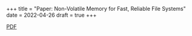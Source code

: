 +++
title = "Paper: Non-Volatile Memory for Fast, Reliable File Systems"
date = 2022-04-26
draft = true
+++

[PDF](https://www.seltzer.com/assets/publications/NonVolatile-Memory-for-Fast-Reliable-File-Systems.pdf)
